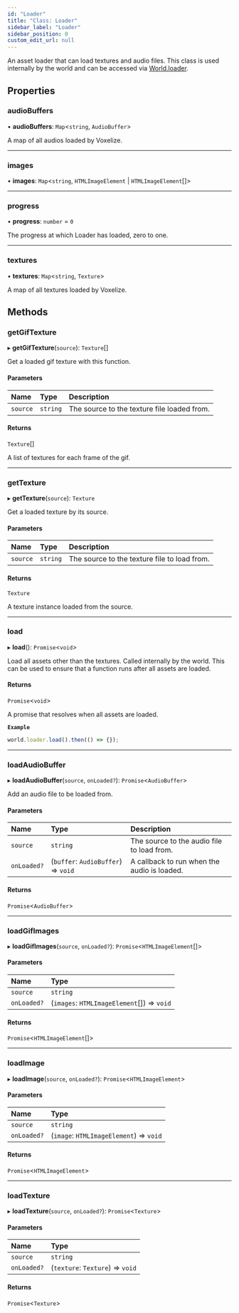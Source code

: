 ```yaml
---
id: "Loader"
title: "Class: Loader"
sidebar_label: "Loader"
sidebar_position: 0
custom_edit_url: null
---
```


An asset loader that can load textures and audio files. This class is used internally by the world
and can be accessed via [World.loader](World.md#loader-24).

## Properties

### audioBuffers

• **audioBuffers**: `Map`\<`string`, `AudioBuffer`\>

A map of all audios loaded by Voxelize.

___

### images

• **images**: `Map`\<`string`, `HTMLImageElement` \| `HTMLImageElement`[]\>

___

### progress

• **progress**: `number` = `0`

The progress at which Loader has loaded, zero to one.

___

### textures

• **textures**: `Map`\<`string`, `Texture`\>

A map of all textures loaded by Voxelize.

## Methods

### getGifTexture

▸ **getGifTexture**(`source`): `Texture`[]

Get a loaded gif texture with this function.

#### Parameters

| Name | Type | Description |
| :------ | :------ | :------ |
| `source` | `string` | The source to the texture file loaded from. |

#### Returns

`Texture`[]

A list of textures for each frame of the gif.

___

### getTexture

▸ **getTexture**(`source`): `Texture`

Get a loaded texture by its source.

#### Parameters

| Name | Type | Description |
| :------ | :------ | :------ |
| `source` | `string` | The source to the texture file to load from. |

#### Returns

`Texture`

A texture instance loaded from the source.

___

### load

▸ **load**(): `Promise`\<`void`\>

Load all assets other than the textures. Called internally by the world.
This can be used to ensure that a function runs after all assets are loaded.

#### Returns

`Promise`\<`void`\>

A promise that resolves when all assets are loaded.

**`Example`**

```ts
world.loader.load().then(() => {});
```

___

### loadAudioBuffer

▸ **loadAudioBuffer**(`source`, `onLoaded?`): `Promise`\<`AudioBuffer`\>

Add an audio file to be loaded from.

#### Parameters

| Name | Type | Description |
| :------ | :------ | :------ |
| `source` | `string` | The source to the audio file to load from. |
| `onLoaded?` | (`buffer`: `AudioBuffer`) => `void` | A callback to run when the audio is loaded. |

#### Returns

`Promise`\<`AudioBuffer`\>

___

### loadGifImages

▸ **loadGifImages**(`source`, `onLoaded?`): `Promise`\<`HTMLImageElement`[]\>

#### Parameters

| Name | Type |
| :------ | :------ |
| `source` | `string` |
| `onLoaded?` | (`images`: `HTMLImageElement`[]) => `void` |

#### Returns

`Promise`\<`HTMLImageElement`[]\>

___

### loadImage

▸ **loadImage**(`source`, `onLoaded?`): `Promise`\<`HTMLImageElement`\>

#### Parameters

| Name | Type |
| :------ | :------ |
| `source` | `string` |
| `onLoaded?` | (`image`: `HTMLImageElement`) => `void` |

#### Returns

`Promise`\<`HTMLImageElement`\>

___

### loadTexture

▸ **loadTexture**(`source`, `onLoaded?`): `Promise`\<`Texture`\>

#### Parameters

| Name | Type |
| :------ | :------ |
| `source` | `string` |
| `onLoaded?` | (`texture`: `Texture`) => `void` |

#### Returns

`Promise`\<`Texture`\>
